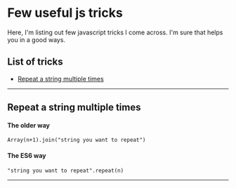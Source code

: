 # Few useful js tricks
Here, I'm listing out few javascript tricks I come across. I'm sure that helps you in a good ways.

## List of tricks
* [Repeat a string multiple times](#repeat-a-string-multiple-times)

-------

## Repeat a string multiple times
#### The older way
`Array(n+1).join("string you want to repeat")`  

#### The ES6 way
`"string you want to repeat".repeat(n)`

-------
